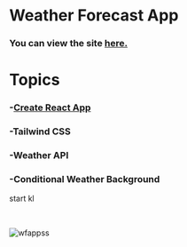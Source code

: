 # Weather Forecast App

### You can view the site [**here.**](https://ysfkblt.github.io/weatherforecastapp/)

# Topics

### -[Create React App](https://github.com/facebook/create-react-app)

### -Tailwind CSS

### -Weather API

### -Conditional Weather Background

start kl

<br>

![wfappss](https://user-images.githubusercontent.com/80647654/163862337-b6fa35eb-456e-47db-aae5-7ee00405d25c.png)
